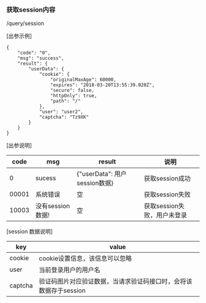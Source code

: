 ### 获取session内容
/query/session      

[出参示例]
```
{
    "code": "0",
    "msg": "success",
    "result": {
        "userData": {
            "cookie": {
                "originalMaxAge": 60000,
                "expires": "2018-03-20T13:55:39.020Z",
                "secure": false,
                "httpOnly": true,
                "path": "/"
            },
            "user": "user2",
            "captcha": "Tz9XK"
        }
    }
}
```
[出参说明]

code | msg  | result | 说明
------- | ------- | -------|----|
0 | sucess | {"userData": 用户session数据} | 获取session成功
00001 | 系统错误 | 空| 获取session失败
10003 | 没有session数据! | 空 | 获取session失败，用户未登录

[session 数据说明]  

key | value |
------- | ------- |
cookie|cookie设置信息，该信息可以忽略
user| 当前登录用户的用户名
captcha|验证码图片对应验证数据，当请求验证码接口时，会将该数据存于session


